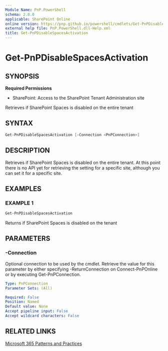 ```yaml
---
Module Name: PnP.PowerShell
schema: 2.0.0
applicable: SharePoint Online
online version: https://pnp.github.io/powershell/cmdlets/Get-PnPDisableSpacesActivation.html
external help file: PnP.PowerShell.dll-Help.xml
title: Get-PnPDisableSpacesActivation
---
```

  
# Get-PnPDisableSpacesActivation

## SYNOPSIS

**Required Permissions**

* SharePoint: Access to the SharePoint Tenant Administration site

Retrieves if SharePoint Spaces is disabled on the entire tenant

## SYNTAX

```powershell
Get-PnPDisableSpacesActivation [-Connection <PnPConnection>] 
```

## DESCRIPTION

Retrieves if SharePoint Spaces is disabled on the entire tenant. At this point there is no API yet for retrieving the setting for a specific site, although you can set it for a specific site.

## EXAMPLES

### EXAMPLE 1
```powershell
Get-PnPDisableSpacesActivation
```

Returns if SharePoint Spaces is disabled on the tenant

## PARAMETERS

### -Connection
Optional connection to be used by the cmdlet. Retrieve the value for this parameter by either specifying -ReturnConnection on Connect-PnPOnline or by executing Get-PnPConnection.

```yaml
Type: PnPConnection
Parameter Sets: (All)

Required: False
Position: Named
Default value: None
Accept pipeline input: False
Accept wildcard characters: False
```

## RELATED LINKS

[Microsoft 365 Patterns and Practices](https://aka.ms/m365pnp)


